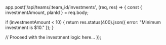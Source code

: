 
app.post('/api/teams/:team_id/investments', (req, res) => {
  const { investmentAmount, planId } = req.body;

  if (investmentAmount < 10) {
    return res.status(400).json({ error: "Minimum investment is $10." });
  }

  // Proceed with the investment logic here...
});
